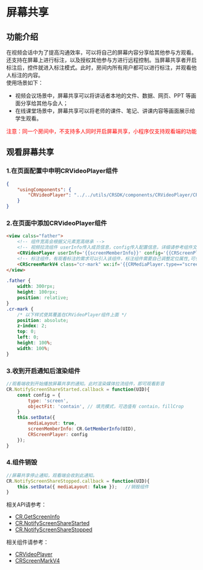 # 屏幕共享

## 功能介绍

在视频会话中为了提高沟通效率，可以将自己的屏幕内容分享给其他参与方观看。还支持在屏幕上进行标注，以及授权其他参与方进行远程控制。当屏幕共享者开启标注后，控件就进入标注模式。此时，房间内所有用户都可以进行标注，并观看他人标注的内容。</br>
使用场景如下：
* 视频会议场景中，屏幕共享可以将讲话者本地的文件、数据、网页、PPT 等画面分享给其他与会人；
* 在线课堂场景中，屏幕共享可以将老师的课件、笔记、讲课内容等画面展示给学生观看。

<font color="#FF0000">注意：同一个房间中，不支持多人同时开启屏幕共享，小程序仅支持观看端的功能</font>


<h2 id=role_watch>观看屏幕共享</h2> 

<h3 id=declare>1.在页面配置中申明CRVideoPlayer组件</h3> 

```json
{
    "usingComponents": {
        "CRVideoPlayer": "../../utils/CRSDK/components/CRVideoPlayer/CRVideoPlayer" //声明视频拉流组件，需定位到对应目录
    }
}
```

<h3 id=wxml>2.在页面中添加CRVideoPlayer组件</h3> 

```html
<view calss="father">
    <!-- 组件宽高会根据父元素宽高继承 -->
    <!-- 视频拉流组件 userInfo传入成员信息，config传入配置信息，详细请参考组件文档 -->
    <CRVideoPlayer userInfo='{{screenMemberInfo}}' config='{{CRScreenPlayer}}' wx:if='{{mediaLayout}}'></CRVideoPlayer>
    <!-- 标注组件，有观看标注的需求可以引入该组件，标注组件需要自己调整定位属性,可参考下面的CSS代码 -->
    <CRScreenMarkV4 class="cr-mark" wx:if='{{CRMediaPlayer.type=="screen"}}' config='{{CRMediaPlayer}}'></CRScreenMarkV4>
</view>
```

```css
.father {
    width: 300rpx;
    height: 100rpx;
    position: relative;
}
.cr-mark {
    /* 以下样式使其覆盖在CRVideoPlayer组件上面 */
    position: absolute;
    z-index: 2;
    top: 0;
    left: 0;
    height: 100%;
    width: 100%;
}
```

<h3 id=render>3.收到开启通知后渲染组件</h3> 

```js
//观看端收到开始播放屏幕共享的通知。此时渲染媒体拉流组件，即可观看影音
CR.NotifyScreenShareStarted.callback = function(UID){
    const config = {
        type: 'screen',
        objectFit: 'contain', // 填充模式，可选值有 contain，fillCrop
    }
    this.setData({
        mediaLayout: true,
        screenMemberInfo: CR.GetMemberInfo(UID),
        CRScreenPlayer: config
    });
}
```

<h3 id=destory>4.组件销毁</h3> 

```js
//屏幕共享停止通知，观看端会收到此通知。
CR.NotifyScreenShareStopped.callback = function(UID){
    this.setData({ mediaLayout: false });   //销毁组件
}

```

相关API请参考：
* [CR.GetScreenInfo](API.md#CRVideo_GetScreenInfo)
* [CR.NotifyScreenShareStarted](API.md#CRVideo_NotifyScreenShareStarted)
* [CR.NotifyScreenShareStopped](API.md#CRVideo_NotifyScreenShareStopped)

相关组件请参考：
* [CRVideoPlayer](API.md#CRVideoPlayer)
* [CRScreenMarkV4](API.md#CRScreenMarkV4)
